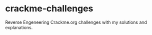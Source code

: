# crackme-challenges
Reverse Engeneering Crackme.org challenges with my solutions and explanations. 
